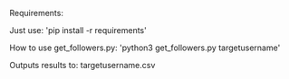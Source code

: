 Requirements:

Just use: 'pip install -r requirements'

How to use get_followers.py:
'python3 get_followers.py targetusername'

Outputs results to: targetusername.csv
